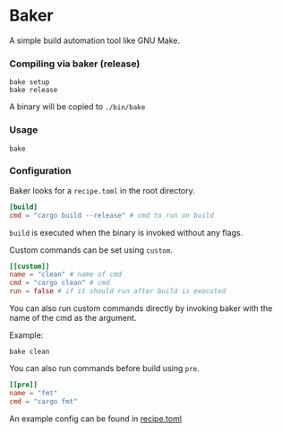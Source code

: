 # Baker

A simple build automation tool like GNU Make.

### Compiling via baker (release)

```
bake setup
bake release
```

A binary will be copied to `./bin/bake`

### Usage

```
bake
```

### Configuration

Baker looks for a `recipe.toml` in the root directory.

```toml
[build]
cmd = "cargo build --release" # cmd to run on build
```

`build` is executed when the binary is invoked without any flags.

Custom commands can be set using `custom`.

```toml
[[custom]]
name = "clean" # name of cmd
cmd = "cargo clean" # cmd
run = false # if it should run after build is executed
```

You can also run custom commands directly by invoking baker with the name of the cmd as the argument.

Example:

```
bake clean
```

You can also run commands before build using `pre`.

```toml
[[pre]]
name = "fmt"
cmd = "cargo fmt"
```

An example config can be found in [recipe.toml](./recipe.toml)
